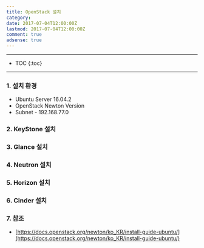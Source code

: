 ```yaml
---
title: OpenStack 설치
category:
date: 2017-07-04T12:00:00Z
lastmod: 2017-07-04T12:00:00Z
comment: true
adsense: true
---
```


***

* TOC
{:toc}

***

### 1. 설치 환경

* Ubuntu Server 16.04.2
* OpenStack Newton Version
* Subnet - 192.168.77.0

### 2. KeyStone 설치

### 3. Glance 설치

### 4. Neutron 설치

### 5. Horizon 설치

### 6. Cinder 설치

### 7. 참조

* [https://docs.openstack.org/newton/ko_KR/install-guide-ubuntu/](https://docs.openstack.org/newton/ko_KR/install-guide-ubuntu/)
